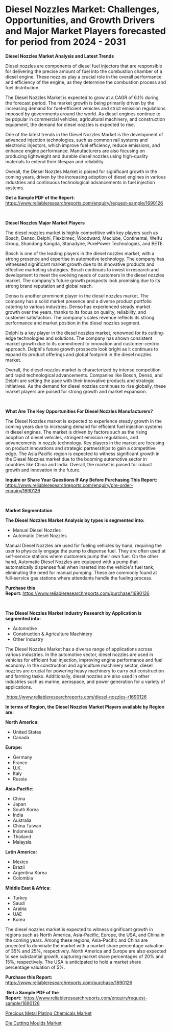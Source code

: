 <p><h1>Diesel Nozzles Market: Challenges, Opportunities, and Growth Drivers and Major Market Players forecasted for period from 2024 - 2031</h1></p><p><strong>Diesel Nozzles Market Analysis and Latest Trends</strong></p>
<p><p>Diesel nozzles are components of diesel fuel injectors that are responsible for delivering the precise amount of fuel into the combustion chamber of a diesel engine. These nozzles play a crucial role in the overall performance and efficiency of the engine, as they determine the combustion process and fuel distribution.</p><p>The Diesel Nozzles Market is expected to grow at a CAGR of 6.1% during the forecast period. The market growth is being primarily driven by the increasing demand for fuel-efficient vehicles and strict emission regulations imposed by governments around the world. As diesel engines continue to be popular in commercial vehicles, agricultural machinery, and construction equipment, the demand for diesel nozzles is expected to rise.</p><p>One of the latest trends in the Diesel Nozzles Market is the development of advanced injection technologies, such as common rail systems and electronic injectors, which improve fuel efficiency, reduce emissions, and enhance engine performance. Manufacturers are also focusing on producing lightweight and durable diesel nozzles using high-quality materials to extend their lifespan and reliability.</p><p>Overall, the Diesel Nozzles Market is poised for significant growth in the coming years, driven by the increasing adoption of diesel engines in various industries and continuous technological advancements in fuel injection systems.</p></p>
<p><strong>Get a Sample PDF of the Report:&nbsp;</strong> <a href="https://www.reliableresearchreports.com/enquiry/request-sample/1690126">https://www.reliableresearchreports.com/enquiry/request-sample/1690126</a></p>
<p>&nbsp;</p>
<p><strong>Diesel Nozzles Major Market Players</strong></p>
<p><p>The diesel nozzles market is highly competitive with key players such as Bosch, Denso, Delphi, Flexbimec, Woodward, Meclube, Continental, Weifu Group, Shandong Kangda, Stanadyne, PurePower Technologies, and BETE. </p><p>Bosch is one of the leading players in the diesel nozzles market, with a strong presence and expertise in automotive technology. The company has witnessed significant market growth due to its innovative products and effective marketing strategies. Bosch continues to invest in research and development to meet the evolving needs of customers in the diesel nozzles market. The company's future growth prospects look promising due to its strong brand reputation and global reach.</p><p>Denso is another prominent player in the diesel nozzles market. The company has a solid market presence and a diverse product portfolio catering to various industries. Denso has experienced steady market growth over the years, thanks to its focus on quality, reliability, and customer satisfaction. The company's sales revenue reflects its strong performance and market position in the diesel nozzles segment.</p><p>Delphi is a key player in the diesel nozzles market, renowned for its cutting-edge technologies and solutions. The company has shown consistent market growth due to its commitment to innovation and customer-centric approach. Delphi's future growth prospects look bright as it continues to expand its product offerings and global footprint in the diesel nozzles market.</p><p>Overall, the diesel nozzles market is characterized by intense competition and rapid technological advancements. Companies like Bosch, Denso, and Delphi are setting the pace with their innovative products and strategic initiatives. As the demand for diesel nozzles continues to rise globally, these market players are poised for strong growth and market expansion.</p></p>
<p>&nbsp;</p>
<p><strong>What Are The Key Opportunities For Diesel Nozzles Manufacturers?</strong></p>
<p><p>The Diesel Nozzles market is expected to experience steady growth in the coming years due to increasing demand for efficient fuel injection systems in diesel engines. The market is driven by factors such as the rising adoption of diesel vehicles, stringent emission regulations, and advancements in nozzle technology. Key players in the market are focusing on product innovations and strategic partnerships to gain a competitive edge. The Asia Pacific region is expected to witness significant growth in the Diesel Nozzles market due to the booming automotive sector in countries like China and India. Overall, the market is poised for robust growth and innovation in the future.</p></p>
<p><strong>Inquire or Share Your Questions If Any Before Purchasing This Report:</strong> <a href="https://www.reliableresearchreports.com/enquiry/pre-order-enquiry/1690126">https://www.reliableresearchreports.com/enquiry/pre-order-enquiry/1690126</a></p>
<p>&nbsp;</p>
<p><strong>Market Segmentation</strong></p>
<p><strong>The Diesel Nozzles Market Analysis by types is segmented into:</strong></p>
<p><ul><li>Manual Diesel Nozzles</li><li>Automatic Diesel Nozzles</li></ul></p>
<p><p>Manual Diesel Nozzles are used for fueling vehicles by hand, requiring the user to physically engage the pump to dispense fuel. They are often used at self-service stations where customers pump their own fuel. On the other hand, Automatic Diesel Nozzles are equipped with a pump that automatically dispenses fuel when inserted into the vehicle's fuel tank, eliminating the need for manual pumping. These are commonly found at full-service gas stations where attendants handle the fueling process.</p></p>
<p><strong>Purchase this Report:&nbsp;</strong><a href="https://www.reliableresearchreports.com/purchase/1690126">https://www.reliableresearchreports.com/purchase/1690126</a></p>
<p>&nbsp;</p>
<p><strong>The Diesel Nozzles Market Industry Research by Application is segmented into:</strong></p>
<p><ul><li>Automotive</li><li>Construction & Agriculture Machinery</li><li>Other Industry</li></ul></p>
<p><p>The Diesel Nozzles Market has a diverse range of applications across various industries. In the automotive sector, diesel nozzles are used in vehicles for efficient fuel injection, improving engine performance and fuel economy. In the construction and agriculture machinery sector, diesel nozzles are crucial for powering heavy machinery to carry out construction and farming tasks. Additionally, diesel nozzles are also used in other industries such as marine, aerospace, and power generation for a variety of applications.</p></p>
<p><a href="https://www.reliableresearchreports.com/diesel-nozzles-r1690126">&nbsp;https://www.reliableresearchreports.com/diesel-nozzles-r1690126</a></p>
<p><strong>In terms of Region, the Diesel Nozzles Market Players available by Region are:</strong></p>
<p>
    <p> <strong> North America: </strong>
        <ul>
            <li>United States</li>
            <li>Canada</li>
        </ul>
        </p> 
    <p> <strong> Europe: </strong>
        <ul>
            <li>Germany</li>
            <li>France</li>
            <li>U.K.</li>
            <li>Italy</li>
            <li>Russia</li>
        </ul>
        </p> 
    <p> <strong> Asia-Pacific: </strong>
        <ul>
            <li>China</li>
            <li>Japan</li>
            <li>South Korea</li>
            <li>India</li>
            <li>Australia</li>
            <li>China Taiwan</li>
            <li>Indonesia</li>
            <li>Thailand</li>
            <li>Malaysia</li>
        </ul>
        </p> 
    <p> <strong> Latin America: </strong>
        <ul>
            <li>Mexico</li>
            <li>Brazil</li>
            <li>Argentina Korea</li>
            <li>Colombia</li>
        </ul>
        </p> 
    <p> <strong> Middle East & Africa: </strong>
        <ul>
            <li>Turkey</li>
            <li>Saudi</li>
            <li>Arabia</li>
            <li>UAE</li>
            <li>Korea</li>
        </ul>
    </p>
    </p>
<p><p>The diesel nozzles market is expected to witness significant growth in regions such as North America, Asia-Pacific, Europe, the USA, and China in the coming years. Among these regions, Asia-Pacific and China are projected to dominate the market with a market share percentage valuation of 35% and 25%, respectively. North America and Europe are also expected to see substantial growth, capturing market share percentages of 20% and 15%, respectively. The USA is anticipated to hold a market share percentage valuation of 5%.</p></p>
<p><strong>Purchase this Report: </strong><a href="https://www.reliableresearchreports.com/purchase/1690126">https://www.reliableresearchreports.com/purchase/1690126</a></p>
<p>&nbsp;<strong>Get a Sample PDF of the Report:&nbsp;&nbsp;</strong><a href="https://www.reliableresearchreports.com/enquiry/request-sample/1690126">https://www.reliableresearchreports.com/enquiry/request-sample/1690126</a></p>
<p><strong></strong></p>
<p><p><a href="https://three-jumbo-f6d.notion.site/Decoding-the-Precious-Metal-Plating-Chemicals-Market-A-Deep-Dive-into-the-Latest-Market-Trends-Mar-ec034b31688a4d18877ab02994565f16">Precious Metal Plating Chemicals Market</a></p><p><a href="https://view.publitas.com/reportprime-1/die-cutting-moulds-market-size-evaluating-its-market-trends-growth-and-projections-2024-2031/">Die Cutting Moulds Market</a></p></p>